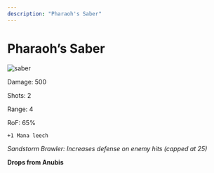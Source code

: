 ```yaml
---
description: "Pharaoh's Saber"
---
```


# Pharaoh’s Saber

![saber](https://vwiki.valorserver.com/api/item/picture/pharaohs%20saber)

Damage: 500

Shots: 2

Range: 4

RoF: 65%

    +1 Mana leech

*Sandstorm Brawler: Increases defense on enemy hits (capped at 25)*

**Drops from Anubis**